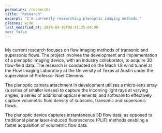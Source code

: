 ```yaml
---
permalink: /research/
title: "Research"
excerpt: "I'm currently researching plenoptic imaging methods."
classes: wide
last_modified_at: 2018-04-10T08:41:35-04:00
toc: false
---
```


<figure style="width: 800px" class="align-center">
  <img src="{{ site.url }}{{ site.baseurl }}/assets/images/piv1.gif" alt="">
</figure>

My current research focuses on flow imaging methods of transonic and supersonic flows. The project involves the development and implementation of a plenoptic imaging device, with an industry collaborator, to acquire 3D flow-field data. The research is conducted on the Mach 1.8 wind tunnel at the Flow Imaging Laboratory at the University of Texas at Austin under the supervision of Professor Noel Clemens.

The plenoptic camera attachment in development utilizes a micro-lens array (a series of smaller lenses) to capture the incoming light rays at varying angles, a series of additional optical elements, and software to effectively capture volumetric fluid density of subsonic, transonic and supersonic flows.

The plenoptic device captures instantaneous 3D flow data, as opposed to traditional planar laser-induced fluorescence (PLIF) methods enabling a faster acquisition of volumetric flow data.

<figure style="width: 800px" class="align-center">
  <img src="{{ site.url }}{{ site.baseurl }}/assets/images/schlieren1.gif" alt="">
</figure>
